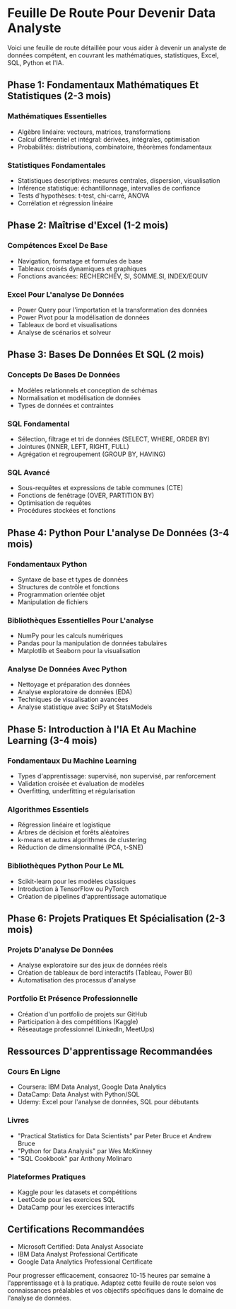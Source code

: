 # Feuille De Route Pour Devenir Data Analyste

Voici une feuille de route détaillée pour vous aider à devenir un analyste de données compétent, en couvrant les mathématiques, statistiques, Excel, SQL, Python et l'IA.

## Phase 1: Fondamentaux Mathématiques Et Statistiques (2-3 mois)

### Mathématiques Essentielles

- Algèbre linéaire: vecteurs, matrices, transformations
- Calcul différentiel et intégral: dérivées, intégrales, optimisation
- Probabilités: distributions, combinatoire, théorèmes fondamentaux

### Statistiques Fondamentales

- Statistiques descriptives: mesures centrales, dispersion, visualisation
- Inférence statistique: échantillonnage, intervalles de confiance
- Tests d'hypothèses: t-test, chi-carré, ANOVA
- Corrélation et régression linéaire

## Phase 2: Maîtrise d'Excel (1-2 mois)

### Compétences Excel De Base

- Navigation, formatage et formules de base
- Tableaux croisés dynamiques et graphiques
- Fonctions avancées: RECHERCHEV, SI, SOMME.SI, INDEX/EQUIV

### Excel Pour L'analyse De Données

- Power Query pour l'importation et la transformation des données
- Power Pivot pour la modélisation de données
- Tableaux de bord et visualisations
- Analyse de scénarios et solveur

## Phase 3: Bases De Données Et SQL (2 mois)

### Concepts De Bases De Données

- Modèles relationnels et conception de schémas
- Normalisation et modélisation de données
- Types de données et contraintes

### SQL Fondamental

- Sélection, filtrage et tri de données (SELECT, WHERE, ORDER BY)
- Jointures (INNER, LEFT, RIGHT, FULL)
- Agrégation et regroupement (GROUP BY, HAVING)

### SQL Avancé

- Sous-requêtes et expressions de table communes (CTE)
- Fonctions de fenêtrage (OVER, PARTITION BY)
- Optimisation de requêtes
- Procédures stockées et fonctions

## Phase 4: Python Pour L'analyse De Données (3-4 mois)

### Fondamentaux Python

- Syntaxe de base et types de données
- Structures de contrôle et fonctions
- Programmation orientée objet
- Manipulation de fichiers

### Bibliothèques Essentielles Pour L'analyse

- NumPy pour les calculs numériques
- Pandas pour la manipulation de données tabulaires
- Matplotlib et Seaborn pour la visualisation

### Analyse De Données Avec Python

- Nettoyage et préparation des données
- Analyse exploratoire de données (EDA)
- Techniques de visualisation avancées
- Analyse statistique avec SciPy et StatsModels

## Phase 5: Introduction à l'IA Et Au Machine Learning (3-4 mois)

### Fondamentaux Du Machine Learning

- Types d'apprentissage: supervisé, non supervisé, par renforcement
- Validation croisée et évaluation de modèles
- Overfitting, underfitting et régularisation

### Algorithmes Essentiels

- Régression linéaire et logistique
- Arbres de décision et forêts aléatoires
- k-means et autres algorithmes de clustering
- Réduction de dimensionnalité (PCA, t-SNE)

### Bibliothèques Python Pour Le ML

- Scikit-learn pour les modèles classiques
- Introduction à TensorFlow ou PyTorch
- Création de pipelines d'apprentissage automatique

## Phase 6: Projets Pratiques Et Spécialisation (2-3 mois)

### Projets D'analyse De Données

- Analyse exploratoire sur des jeux de données réels
- Création de tableaux de bord interactifs (Tableau, Power BI)
- Automatisation des processus d'analyse

### Portfolio Et Présence Professionnelle

- Création d'un portfolio de projets sur GitHub
- Participation à des compétitions (Kaggle)
- Réseautage professionnel (LinkedIn, MeetUps)

## Ressources D'apprentissage Recommandées

### Cours En Ligne

- Coursera: IBM Data Analyst, Google Data Analytics
- DataCamp: Data Analyst with Python/SQL
- Udemy: Excel pour l'analyse de données, SQL pour débutants

### Livres

- "Practical Statistics for Data Scientists" par Peter Bruce et Andrew Bruce
- "Python for Data Analysis" par Wes McKinney
- "SQL Cookbook" par Anthony Molinaro

### Plateformes Pratiques

- Kaggle pour les datasets et compétitions
- LeetCode pour les exercices SQL
- DataCamp pour les exercices interactifs

## Certifications Recommandées

- Microsoft Certified: Data Analyst Associate
- IBM Data Analyst Professional Certificate
- Google Data Analytics Professional Certificate

Pour progresser efficacement, consacrez 10-15 heures par semaine à l'apprentissage et à la pratique. Adaptez cette feuille de route selon vos connaissances préalables et vos objectifs spécifiques dans le domaine de l'analyse de données.
